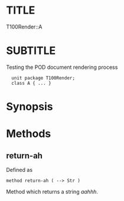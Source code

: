TITLE
=====

T100Render::A

SUBTITLE
========

Testing the POD document rendering process

      unit package T100Render;
      class A { ... }

Synopsis
========

Methods
=======

return-ah
---------

Defined as

    method return-ah ( --> Str )

Method which returns a string *aahhh*.
